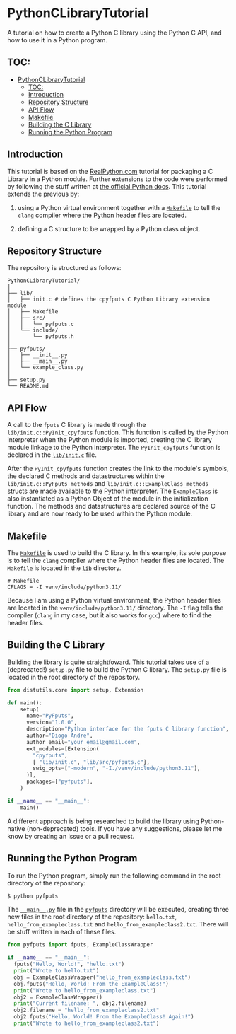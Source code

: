 # PythonCLibraryTutorial

A tutorial on how to create a Python C library using the Python C API, 
and how to use it in a Python program.

## TOC:
- [PythonCLibraryTutorial](#pythonclibrarytutorial)
  - [TOC:](#toc)
  - [Introduction](#introduction)
  - [Repository Structure](#repository-structure)
  - [API Flow](#api-flow)
  - [Makefile](#makefile)
  - [Building the C Library](#building-the-c-library)
  - [Running the Python Program](#running-the-python-program)

## Introduction
This tutorial is based on the [RealPython.com](https://realpython.com/build-python-c-extension-module/) tutorial for packaging a C Library in a Python module. 
Further extensions to the code were performed by following the stuff written at [the official Python docs](https://docs.python.org/3/extending/extending.html#building-arbitrary-values).
This tutorial extends the previous by: 
1. using a Python virtual environment together with a 
[```Makefile```](./lib/Makefile) to tell the ```clang``` compiler where the Python header files are located.

2. defining a C structure to be wrapped by a Python class object.

## Repository Structure

The repository is structured as follows:
  
```
PythonCLibraryTutorial/
│
├── lib/
│   ├── init.c # defines the cpyfputs C Python Library extension module
│   ├── Makefile
│   ├── src/
│   │   └── pyfputs.c
│   └── include/
│       └── pyfputs.h
│
├── pyfputs/
│   ├── __init__.py
│   ├── __main__.py
│   └── example_class.py
│
├── setup.py
└── README.md
```

## API Flow

A call to the ```fputs``` C library is made through the ```lib/init.c::PyInit_cpyfputs``` function. This function is called by the Python interpreter when the Python module is imported, creating the C library module linkage to the Python interpreter. The ```PyInit_cpyfputs``` function is declared in the [```lib/init.c```](./lib/init.c) file.

After the ```PyInit_cpyfputs``` function creates the link to the module's symbols, the declared C methods and datastructures within the ```lib/init.c::PyFputs_methods``` and  ```lib/init.c::ExampleClass_methods``` structs are made available to the Python interpreter. The [```ExampleClass```](./lib/include/pyfputs.h) is also instantiated as a Python Object of the module in the initialization function. The methods and datastructures are declared source of the C library and are now ready to be used within the Python module.

## Makefile

The [```Makefile```](./lib/Makefile) is used to build the C library. In this example, its sole purpose is to tell the ```clang``` compiler where the Python header files are located. The ```Makefile``` is located in the [```lib```](./lib) directory.

```make
# Makefile
CFLAGS = -I venv/include/python3.11/
```

Because I am using a Python virtual environment, the Python header files are located in the ```venv/include/python3.11/``` directory. The ```-I``` flag tells the compiler (```clang``` in my case, but it also works for ```gcc```) where to find the header files.

## Building the C Library

Building the library is quite straightfoward. This tutorial takes use of a (deprecated!) ```setup.py``` file to build the Python C library. The ```setup.py``` file is located in the root directory of the repository.

```python
from distutils.core import setup, Extension

def main():
    setup(
      name="PyFputs",
      version="1.0.0",
      description="Python interface for the fputs C library function",
      author="Diogo Andre",
      author_email="your_email@gmail.com",
      ext_modules=[Extension(
        "cpyfputs", 
        [ "lib/init.c", "lib/src/pyfputs.c"],
        swig_opts=["-modern", "-I./venv/include/python3.11"],
      )],
      packages=["pyfputs"],
    )

if __name__ == "__main__":
    main()
```

A different approach is being researched to build the library using Python-native (non-deprecated) tools. If you have any suggestions, please let me know by creating an issue or a pull request.

## Running the Python Program

To run the Python program, simply run the following command in the root directory of the repository:

```bash
$ python pyfputs
```

The [```__main__.py```](./pyfputs/__main__.py) file in the [```pyfputs```](./pyfputs) directory will be executed, creating three new files in the root directory of the repository: ```hello.txt```, ```hello_from_exampleclass.txt``` and ```hello_from_exampleclass2.txt```. There will be stuff written in each of these files.

```python
from pyfputs import fputs, ExampleClassWrapper

if __name__ == "__main__":
  fputs("Hello, World!", "hello.txt")
  print("Wrote to hello.txt")
  obj = ExampleClassWrapper("hello_from_exampleclass.txt")
  obj.fputs("Hello, World! From the ExampleClass!")
  print("Wrote to hello_from_exampleclass.txt")
  obj2 = ExampleClassWrapper()
  print("Current filename: ", obj2.filename)
  obj2.filename = "hello_from_exampleclass2.txt"
  obj2.fputs("Hello, World! From the ExampleClass! Again!")
  print("Wrote to hello_from_exampleclass2.txt")
```
